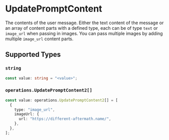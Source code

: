 # UpdatePromptContent

The contents of the user message. Either the text content of the message or an array of content parts with a defined type, each can be of type `text` or `image_url` when passing in images. You can pass multiple images by adding multiple `image_url` content parts. 


## Supported Types

### `string`

```typescript
const value: string = "<value>";
```

### `operations.UpdatePromptContent2[]`

```typescript
const value: operations.UpdatePromptContent2[] = [
  {
    type: "image_url",
    imageUrl: {
      url: "https://different-aftermath.name/",
    },
  },
];
```

